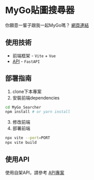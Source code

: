 # MyGo貼圖搜尋器

你願意一輩子跟我一起MyGo嗎？
[網頁連結](https://mygo.miyago9267.com)

## 使用技術

- 前端框架 - `Vite` + `Vue`
- [API](https://github.com/miyago9267/mygoapi) - `FastAPI`

## 部署指南

1. clone下本專案
2. 安裝前端dependencies
```bash
cd MyGo_Searcher
npm install # or yarn install
```
3. 修改前端
4. 部署前端
```bash
npx vite --port=PORT
npx vite build
```

## 使用API

使用自架API，請參考
[API專案](https://github.com/miyago9267/mygoapi)

